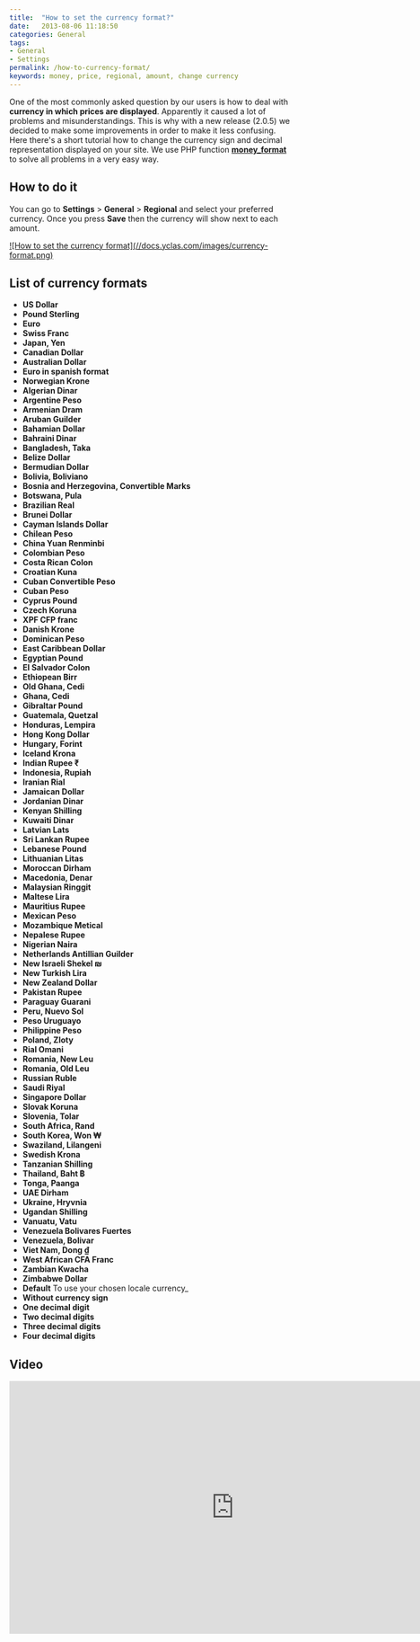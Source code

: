 ```yaml
---
title:  "How to set the currency format?"
date:   2013-08-06 11:18:50
categories: General
tags: 
- General
- Settings
permalink: /how-to-currency-format/
keywords: money, price, regional, amount, change currency
---
```

One of the most commonly asked question by our users is how to deal with **currency in which prices are displayed**. Apparently it caused a lot of problems and misunderstandings. This is why with a new release (2.0.5) we decided to make some improvements in order to make it less confusing. Here there's a short tutorial how to change the currency sign and decimal representation displayed on your site. We use PHP function **[money_format](http://php.net/manual/en/function.money-format.php)** to solve all problems in a very easy way. 

## How to do it

You can go to **Settings** > **General** > **Regional** and select your preferred currency. Once you press **Save** then the currency will show next to each amount.

<a href="//docs.yclas.com/images/currency-format.png" class="thumbnail gallery-item" data-gallery>
![How to set the currency format](//docs.yclas.com/images/currency-format.png)
</a>

## List of currency formats

+ **US Dollar**<br>
+ **Pound Sterling**<br>
+ **Euro**<br>
+ **Swiss Franc**<br>
+ **Japan, Yen**<br>
+ **Canadian Dollar**<br>
+ **Australian Dollar**<br>
+ **Euro in spanish format**<br>
+ **Norwegian Krone**<br>
+ **Algerian Dinar**<br>
+ **Argentine Peso**<br>
+ **Armenian Dram**<br>
+ **Aruban Guilder**<br>
+ **Bahamian Dollar**<br>
+ **Bahraini Dinar**<br>
+ **Bangladesh, Taka**<br>
+ **Belize Dollar**<br>
+ **Bermudian Dollar**<br>
+ **Bolivia, Boliviano**<br>
+ **Bosnia and Herzegovina, Convertible Marks**<br>
+ **Botswana, Pula**<br>
+ **Brazilian Real**<br>
+ **Brunei Dollar**<br>
+ **Cayman Islands Dollar**<br>
+ **Chilean Peso**<br>
+ **China Yuan Renminbi**<br>
+ **Colombian Peso**<br>
+ **Costa Rican Colon**<br>
+ **Croatian Kuna**<br>
+ **Cuban Convertible Peso**<br>
+ **Cuban Peso**<br>
+ **Cyprus Pound**<br>
+ **Czech Koruna**<br>
+ **XPF CFP franc**<br>
+ **Danish Krone**<br>
+ **Dominican Peso**<br>
+ **East Caribbean Dollar**<br>
+ **Egyptian Pound**<br>
+ **El Salvador Colon**<br>
+ **Ethiopean Birr**<br>
+ **Old Ghana, Cedi**<br>
+ **Ghana, Cedi**<br>
+ **Gibraltar Pound**<br>
+ **Guatemala, Quetzal**<br>
+ **Honduras, Lempira**<br>
+ **Hong Kong Dollar**<br>
+ **Hungary, Forint**<br>
+ **Iceland Krona**<br>
+ **Indian Rupee ₹**<br>
+ **Indonesia, Rupiah**<br>
+ **Iranian Rial**<br>
+ **Jamaican Dollar**<br>
+ **Jordanian Dinar**<br>
+ **Kenyan Shilling**<br>
+ **Kuwaiti Dinar**<br>
+ **Latvian Lats**<br>
+ **Sri Lankan Rupee**<br>
+ **Lebanese Pound**<br>
+ **Lithuanian Litas**<br>
+ **Moroccan Dirham**<br>
+ **Macedonia, Denar**<br>
+ **Malaysian Ringgit**<br>
+ **Maltese Lira**<br>
+ **Mauritius Rupee**<br>
+ **Mexican Peso**<br>
+ **Mozambique Metical**<br>
+ **Nepalese Rupee**<br>
+ **Nigerian Naira**<br>
+ **Netherlands Antillian Guilder**<br>
+ **New Israeli Shekel ₪**<br>
+ **New Turkish Lira**<br>
+ **New Zealand Dollar**<br>
+ **Pakistan Rupee**<br>
+ **Paraguay Guarani**<br>
+ **Peru, Nuevo Sol**<br>
+ **Peso Uruguayo**<br>
+ **Philippine Peso**<br>
+ **Poland, Zloty**<br>
+ **Rial Omani**<br>
+ **Romania, New Leu**<br>
+ **Romania, Old Leu**<br>
+ **Russian Ruble**<br>
+ **Saudi Riyal**<br>
+ **Singapore Dollar**<br>
+ **Slovak Koruna**<br>
+ **Slovenia, Tolar**<br>
+ **South Africa, Rand**<br>
+ **South Korea, Won ₩**<br>
+ **Swaziland, Lilangeni**<br>
+ **Swedish Krona**<br>
+ **Tanzanian Shilling**<br>
+ **Thailand, Baht ฿**<br>
+ **Tonga, Paanga**<br>
+ **UAE Dirham**<br>
+ **Ukraine, Hryvnia**<br>
+ **Ugandan Shilling**<br>
+ **Vanuatu, Vatu**<br>
+ **Venezuela Bolivares Fuertes**<br>
+ **Venezuela, Bolivar**<br>
+ **Viet Nam, Dong ₫**<br>
+ **West African CFA Franc**<br>
+ **Zambian Kwacha**<br>
+ **Zimbabwe Dollar**<br>
+ **Default** To use your chosen locale currency_<br>
+ **Without currency sign**<br>
+ **One decimal digit**<br>
+ **Two decimal digits**<br>
+ **Three decimal digits**<br>
+ **Four decimal digits**<br>


## Video

<iframe width="800" height="450" src="https://www.youtube.com/embed/Uco0V_qrnmQ" frameborder="0" allowfullscreen></iframe>

<!-- ## Hacks

On **Panel**, **Settings** -> **General**, you can change the field **Money Format**

Default Money Format: _%n_

For example, if you are using es_ES or fr_FR, your currency will be recognized as '&euro;', so for a price of '5000', the output will be '5.000,00 EUR'.

**Hacks:**<br>
!: removes the currency sign of your locale<br>
.0: sets the number of decimals to zero

**Examples:**

+ %!n<br>
For a price of '5000', the output will be '5.000,00'

+ %.0n<br>
For a price of '5000', the output will be '5.000 EUR' (if you set your locale for example es_ES)

+ %.1n<br>
For a price of '5000', the output will be '5.000,0 EUR' 

+ $%!n<br>
For a price of '5000', the output will be '$5.000,00'

You can simply have the currency format of your country by entering this value '%!n' following by the code of the symbol. For example:

+ &#8358;%!n - Nigerian Currency<br>
For a price of '5000', the output will be '5,000.00&#8358;' (if you set your locale for example en_US)<br>

[**Here's an array of the currency symbols!**](https://gist.github.com/Gibbs/3920259)

You can have more than one currency by creating a [custom field]({{ site.baseurl }}/how-to-create-custom-fields) where sellers can enter the price in their local currency.
 -->

